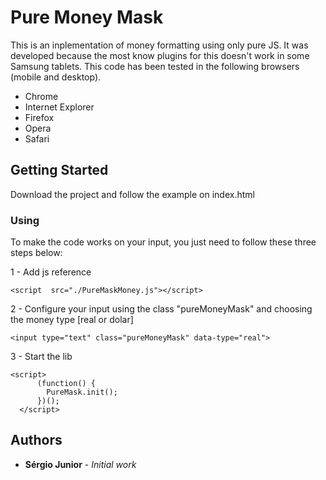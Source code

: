 # Pure Money Mask

This is an inplementation of money formatting using only pure JS. It was developed because the most know plugins for this doesn't work in some Samsung tablets. 
This code has been tested in the following browsers (mobile and desktop).  

- Chrome  
- Internet Explorer  
- Firefox  
- Opera  
- Safari  

## Getting Started  

Download the project and follow the example on index.html  

### Using  

To make the code works on your input, you just need to follow these three steps below:  

1 - Add js reference  
```
<script  src="./PureMaskMoney.js"></script>  
```

2 - Configure your input using the class "pureMoneyMask" and choosing the money type [real or dolar]  
```
<input type="text" class="pureMoneyMask" data-type="real">  
```

3 - Start the lib  
```
<script>  
      (function() {  
        PureMask.init();  
      })();  
  </script>  
```

## Authors  

* **Sérgio Junior** - *Initial work*  
